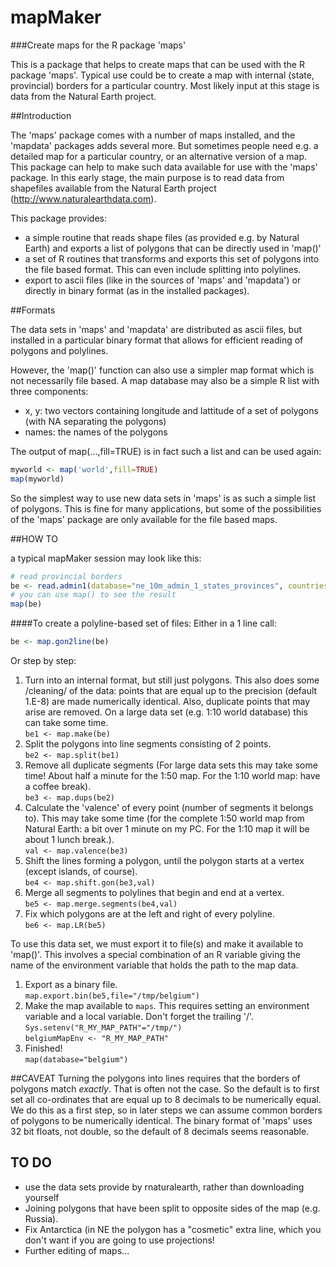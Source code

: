 # mapMaker
###Create maps for the R package 'maps'

This is a package that helps to create maps that can be used with the R package 'maps'. Typical use could be to create a map with internal (state, provincial) borders for a particular country. Most likely input at this stage is data from the Natural Earth project.

##Introduction

The 'maps' package comes with a number of maps installed, and the 'mapdata' packages adds several more. But sometimes people need e.g. a detailed map for a particular country, or an alternative version of a map. This package can help to make such data available for use with the 'maps' package.
In this early stage, the main purpose is to read data from shapefiles available from the Natural Earth project (http://www.naturalearthdata.com).

This package provides:

- a simple routine that reads shape files (as provided e.g. by Natural Earth) and exports a list of polygons that can be directly used in 'map()'
- a set of R routines that transforms and exports this set of polygons into the file based format. This can even include splitting into polylines.
- export to ascii files (like in the sources of 'maps' and 'mapdata') or directly in binary format (as in the installed packages).

##Formats

The data sets in 'maps' and 'mapdata' are distributed as ascii files, but installed in a particular binary format that allows for efficient reading of polygons and polylines.

However, the 'map()' function can also use a simpler map format which is not necessarily file based. A map database may also be a simple R list with three components:
- x, y: two vectors containing longitude and lattitude of a set of polygons (with NA separating the polygons)
- names: the names of the polygons

The output of map(...,fill=TRUE) is in fact such a list and can be used again:
```R
myworld <- map('world',fill=TRUE)
map(myworld)
```

So the simplest way to use new data sets in 'maps' is as such a simple list of polygons. This is fine for many applications, but some of the possibilities of the 'maps' package are only available for the file based maps.

##HOW TO

a typical mapMaker session may look like this:
```R
# read provincial borders
be <- read.admin1(database="ne_10m_admin_1_states_provinces", countries="BE")
# you can use map() to see the result
map(be) 
```
####To create a polyline-based set of files:
Either in a 1 line call:
```R
be <- map.gon2line(be)
```

Or step by step:

1. Turn into an internal format, but still just polygons. This also does some /cleaning/ of the data: points that are equal up to the precision (default 1.E-8) are made numerically identical. Also, duplicate points that may arise are removed. On a large data set (e.g. 1:10 world database) this can take some time.  
`be1 <- map.make(be)`
2. Split the polygons into line segments consisting of 2 points.  
`be2 <- map.split(be1)`
3. Remove all duplicate segments (For large data sets this may take some time! About half a minute for the 1:50 map. For the 1:10 world map: have a coffee break).  
`be3 <- map.dups(be2)`
4. Calculate the 'valence' of every point (number of segments it belongs to). This may take some time (for the complete 1:50 world map from Natural Earth: a bit over 1 minute on my PC. For the 1:10 map it will be about 1 lunch break.).  
`val <- map.valence(be3)`
5. Shift the lines forming a polygon, until the polygon starts at a vertex (except islands, of course).  
`be4 <- map.shift.gon(be3,val)`
6. Merge all segments to polylines that begin and end at a vertex.  
`be5 <- map.merge.segments(be4,val)`
7. Fix which polygons are at the left and right of every polyline.  
`be6 <- map.LR(be5)`

To use this data set, we must export it to file(s) and make it available to 'map()'. This involves a special combination of an R variable giving the name of the environment variable that holds the path to the map data.

1. Export as a binary file.  
`map.export.bin(be5,file="/tmp/belgium")`
2. Make the map available to `maps`. This requires setting an environment variable and a local variable. Don't forget the trailing '/'.  
`Sys.setenv("R_MY_MAP_PATH"="/tmp/")`  
`belgiumMapEnv <- "R_MY_MAP_PATH"`
3. Finished!  
`map(database="belgium")`

##CAVEAT
Turning the polygons into lines requires that the borders of polygons match *exactly*. That is often not the case. So the default is to first set all co-ordinates that are equal up to 8 decimals to be numerically equal. We do this as a first step, so in later steps we can assume common borders of polygons to be numerically identical. The binary format of 'maps' uses 32 bit floats, not double, so the default of 8 decimals seems reasonable.

## TO DO
- use the data sets provide by rnaturalearth, rather than downloading yourself
- Joining polygons that have been split to opposite sides of the map (e.g. Russia). 
- Fix Antarctica (in NE the polygon has a "cosmetic" extra line, which you don't want if you are going to use projections!
- Further editing of maps...

